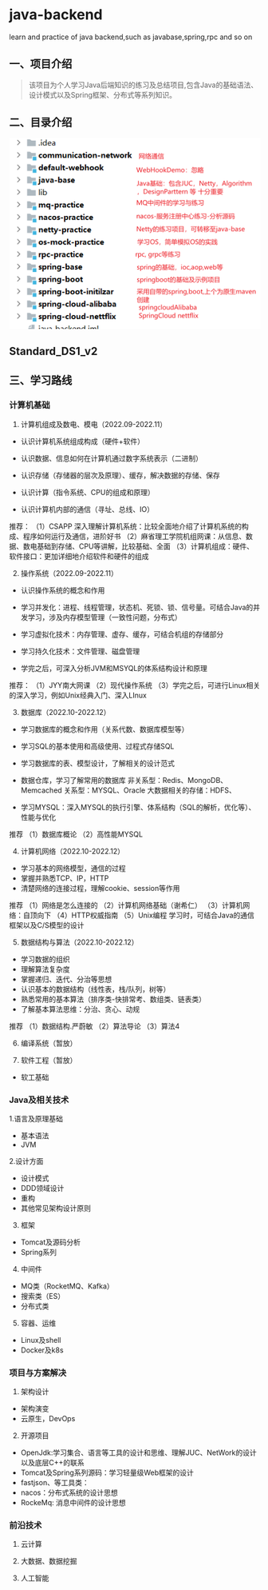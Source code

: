 # java-backend
learn and practice of java backend,such as javabase,spring,rpc and so on

## 一、项目介绍

>该项目为个人学习Java后端知识的练习及总结项目,包含Java的基础语法、设计模式以及Spring框架、分布式等系列知识。

## 二、目录介绍

![img.png](znotes/files/catalog.png)

Standard_DS1_v2 
---
## 三、学习路线

### 计算机基础

1. 计算机组成及数电、模电（2022.09-2022.11）

- 认识计算机系统组成构成（硬件+软件）

- 认识数据、信息如何在计算机通过数字系统表示（二进制）

- 认识存储（存储器的层次及原理）、缓存，解决数据的存储、保存

- 认识计算（指令系统、CPU的组成和原理）

- 认识计算机内部的通信（寻址、总线、IO）

推荐：
（1）CSAPP 深入理解计算机系统：比较全面地介绍了计算机系统的构成、程序如何运行及通信，进阶好书
（2）麻省理工学院机组网课：从信息、数据、数电基础到存储、CPU等讲解，比较基础、全面
（3）计算机组成：硬件、软件接口：更加详细地介绍软件和硬件的组成

2. 操作系统（2022.09-2022.11）

- 认识操作系统的概念和作用

- 学习并发化：进程、线程管理，状态机、死锁、锁、信号量。可结合Java的并发学习，涉及内存模型管理（一致性问题，分布式）

- 学习虚拟化技术：内存管理、虚存、缓存，可结合机组的存储部分

- 学习持久化技术：文件管理、磁盘管理

- 学完之后，可深入分析JVM和MSYQL的体系结构设计和原理

推荐：
（1）JYY南大网课
（2）现代操作系统
（3）学完之后，可进行Linux相关的深入学习，例如Unix经典入门、深入LInux

3. 数据库（2022.10-2022.12）

- 学习数据库的概念和作用（关系代数、数据库模型等）

- 学习SQL的基本使用和高级使用、过程式存储SQL

- 学习数据库的表、模型设计，了解相关的设计范式

- 数据仓库，学习了解常用的数据库
非关系型：Redis、MongoDB、Memcached
关系型：MYSQL、Oracle
大数据相关的存储：HDFS、

- 学习MYSQL：深入MYSQL的执行引擎、体系结构（SQL的解析，优化等）、性能与优化

推荐
（1）数据库概论
（2）高性能MYSQL


4. 计算机网络（2022.10-2022.12）
- 学习基本的网络模型，通信的过程
- 掌握并熟悉TCP、IP，HTTP
- 清楚网络的连接过程，理解cookie、session等作用

推荐
（1）网络是怎么连接的
（2）计算机网络基础（谢希仁）
（3）计算机网络：自顶向下
（4）HTTP权威指南
（5）Unix编程
学习时，可结合Java的通信框架以及C/S模型的设计

5. 数据结构与算法（2022.10-2022.12）
- 学习数据的组织
- 理解算法复杂度  
- 掌握递归、迭代、分治等思想  
- 认识基本的数据结构（线性表，栈/队列，树等）
- 熟悉常用的基本算法（排序类-快排常考、数组类、链表类）
- 了解基本算法思维：分治、贪心、动规

推荐
（1）数据结构.严蔚敏
（2）算法导论
（3）算法4

6. 编译系统（暂放）

7. 软件工程（暂放）

- 软工基础

### Java及相关技术

1.语言及原理基础

- 基本语法
- JVM

2.设计方面

- 设计模式
- DDD领域设计
- 重构
- 其他常见架构设计原则

3. 框架
- Tomcat及源码分析
- Spring系列

4. 中间件
- MQ类（RocketMQ、Kafka）
- 搜索类（ES）
- 分布式类


5. 容器、运维

- Linux及shell
- Docker及k8s

### 项目与方案解决

1. 架构设计
- 架构演变
- 云原生，DevOps

2. 开源项目
- OpenJdk:学习集合、语言等工具的设计和思维、理解JUC、NetWork的设计以及底层C++的联系
- Tomcat及Spring系列源码：学习轻量级Web框架的设计
- fastjson、等工具类：
- nacos：分布式系统的设计思想
- RockeMq: 消息中间件的设计思想

### 前沿技术

1. 云计算

2. 大数据、数据挖掘

3. 人工智能
